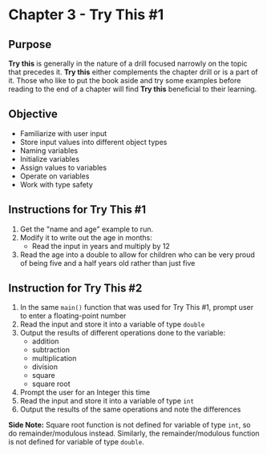 # Chapter 3 - Try This #1

## Purpose
**Try this** is generally in the nature of a drill focused narrowly on the topic that precedes it. **Try this** either complements the  chapter drill or is a part of it. Those who like to put the book aside and try some examples before reading to the end of a chapter will find **Try this** beneficial to their learning.

## Objective
* Familiarize with user input
* Store input values into different object types
* Naming variables
* Initialize variables
* Assign values to variables
* Operate on variables
* Work with type safety


## Instructions for Try This #1
1. Get the "name and age" example to run.
2. Modify it to write out the age in months:
    * Read the input in years and multiply by 12
3. Read the age into a double to allow for children who can be very proud of being five and a half years old rather than just five

## Instruction for Try This #2
1. In the same `main()` function that was used for Try This #1, prompt user to enter a floating-point number
2. Read the input and store it into a variable of type `double`
3. Output the results of different operations done to the variable:
   * addition
   * subtraction
   * multiplication
   * division
   * square
   * square root
4. Prompt the user for an Integer this time
5. Read the input and store it into a variable of type `int`
6. Output the results of the same operations and note the differences  

**Side Note:**
Square root function is not defined for variable of type `int`, so do remainder/modulous instead. Similarly, the remainder/modulous function is not defined for variable of type `double`. 



